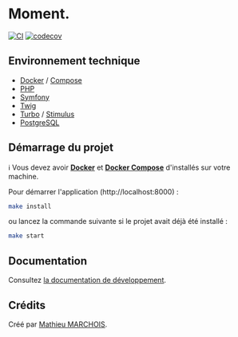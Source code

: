 # Moment.

[![CI](https://github.com/mmarchois/moment/actions/workflows/ci.yml/badge.svg)](https://github.com/mmarchois/moment/actions/workflows/ci.yml)
[![codecov](https://codecov.io/gh/mmarchois/moment/branch/main/graph/badge.svg?token=q79Foe8xkl)](https://codecov.io/gh/mmarchois/moment)


## Environnement technique

- [Docker](https://www.docker.com/) / [Compose](https://docs.docker.com/compose/)
- [PHP](https://www.php.net/)
- [Symfony](https://www.symfony.com/)
- [Twig](https://twig.symfony.com/)
- [Turbo](https://turbo.hotwired.dev/) / [Stimulus](https://stimulus.hotwired.dev/)
- [PostgreSQL](https://www.postgresql.org/)

## Démarrage du projet

ℹ️ Vous devez avoir **[Docker](https://www.docker.com/)** et **[Docker Compose](https://docs.docker.com/compose/)** d'installés sur votre machine.

Pour démarrer l'application (http://localhost:8000) :

```bash
make install
```

ou lancez la commande suivante si le projet avait déjà été installé :

```bash
make start
```

## Documentation

Consultez [la documentation de développement](./docs/README.md).

## Crédits

Créé par [Mathieu MARCHOIS](https://twitter.com/mmarchois).
